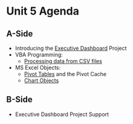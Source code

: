 # Unit 5 Agenda

## A-Side

  + Introducing the [Executive Dashboard](/projects/exec-dashboard/project.md) Project
  + VBA Programming:
    + [Processing data from CSV files](/notes/visual-basic/processing-csv-files/notes.md)
  + MS Excel Objects:
    + [Pivot Tables](/notes/excel-objects/pivot-tables/notes.md) and the Pivot Cache
    + [Chart Objects](/notes/excel-objects/chart-objects/notes.md)

## B-Side

  + Executive Dashboard Project Support
